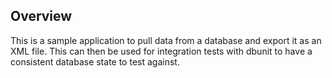 ## Overview
This is a sample application to pull data from a database and export it as an XML file.
This can then be used for integration tests with dbunit to have a consistent database state to test against.